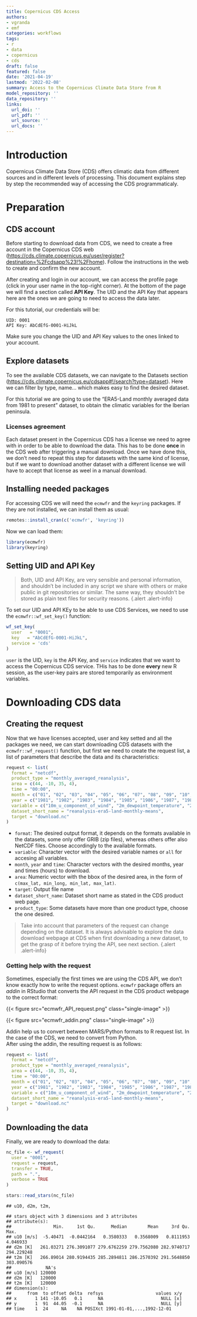 ```yaml
---
title: Copernicus CDS Access
authors:
- vgranda
- emf
categories: workflows
tags:
- r
- data
- copernicus
- cds
draft: false
featured: false
date: '2021-04-19'
lastmod: '2022-02-08'
summary: Access to the Copernicus Climate Data Store from R
model_repository: ''
data_repository: ''
links:
  url_doi: ''
  url_pdf: ''
  url_source: ''
  url_docs: ''
---
```

# Introduction

Copernicus Climate Data Store (CDS) offers climatic data from different
sources and in different levels of processing. This document explains
step by step the recommended way of accessing the CDS programmaticaly.

# Preparation

## CDS account

Before starting to download data from CDS, we need to create a free
account in the Copernicus CDS web
(<https://cds.climate.copernicus.eu/user/register?destination=%2Fcdsapp%23!%2Fhome>).
Follow the instructions in the web to create and confirm the new
account.

After creating and login in our account, we can access the profile page
(click in your user name in the top-right corner). At the bottom of the
page we will find a section called **API Key**. The UID and the API Key
that appears here are the ones we are going to need to access the data
later.

For this tutorial, our credentials will be:

`UID: 0001`  
`API Key: AbCdEfG-0001-HiJkL`

Make sure you change the UID and API Key values to the ones linked to
your account.

## Explore datasets

To see the available CDS datasets, we can navigate to the Datasets
section
(<https://cds.climate.copernicus.eu/cdsapp#!/search?type=dataset>). Here
we can filter by type, name… which makes easy to find the desired
dataset.

For this tutorial we are going to use the “ERA5-Land monthly averaged
data from 1981 to present” dataset, to obtain the climatic variables for
the Iberian peninsula.

### Licenses agreement

Each dataset present in the Copernicus CDS has a license we need to
agree with in order to be able to download the data. This has to be done
**once** in the CDS web after triggering a manual download. Once we have
done this, we don’t need to repeat this step for datasets with the same
kind of license, but if we want to download another dataset with a
different license we will have to accept that license as weel in a
manual download.

## Installing needed packages

For accessing CDS we will need the `ecmwfr` and the `keyring` packages.
If they are not installed, we can install them as usual:

``` r
remotes::install_cran(c('ecmwfr', 'keyring'))
```

Now we can load them:

``` r
library(ecmwfr)
library(keyring)
```

## Setting UID and API Key

> Both, UID and API Key, are very sensible and personal information, and
> shouldn’t be included in any script we share with others or make
> public in git repositories or similar. The same way, they shouldn’t be
> stored as plain text files for security reasons.
{.alert .alert-info}

To set our UID and API KEy to be able to use CDS Services, we need to
use the `ecmwfr::wf_set_key()` function:

``` r
wf_set_key(
  user   = "0001",
  key   = "AbCdEfG-0001-HiJkL",
  service = 'cds'
)
```

`user` is the UID, `key` is the API Key, and `service` indicates that we
want to access the Copernicus CDS service. THis has to be done **every**
new R session, as the user-key pairs are stored temporarily as
environment variables.

# Downloading CDS data

## Creating the request

Now that we have licenses accepted, user and key setted and all the
packages we need, we can start downloading CDS datasets with the
`ecmwfr::wf_request()` function, but first we need to create the request
list, a list of parameters that describe the data and its
characteristics:

``` r
request <- list(
  format = "netcdf",
  product_type = "monthly_averaged_reanalysis",
  area = c(44, -10, 35, 4),
  time = "00:00",
  month = c("01", "02", "03", "04", "05", "06", "07", "08", "09", "10", "11", "12"),
  year = c("1981", "1982", "1983", "1984", "1985", "1986", "1987", "1988", "1989", "1990", "1991", "1992", "1993", "1994", "1995", "1996", "1997", "1998", "1999", "2000", "2001", "2002", "2003", "2004", "2005", "2006", "2007", "2008", "2009", "2010", "2011", "2012", "2013", "2014", "2015", "2016", "2017", "2018", "2019", "2020", "2021"),
  variable = c("10m_u_component_of_wind", "2m_dewpoint_temperature", "2m_temperature", "surface_net_solar_radiation", "total_precipitation"),
  dataset_short_name = "reanalysis-era5-land-monthly-means",
  target = "download.nc"
)
```

  - `format`: The desired output format, it depends on the formats
    available in the datasets, some only offer GRIB (zip files), whereas
    others offer also NetCDF files. Choose accordingly to the available
    formats.
  - `variable`: Character vector with the desired variable names or
    `all` for accesing all variables.
  - `month`, `year` and `time`: Character vectors with the desired
    months, year and times (hours) to download.
  - `area`: Numeric vector with the bbox of the desired area, in the
    form of `c(max_lat, min_long, min_lat, max_lat)`.
  - `target`: Output file name
  - `dataset_short_name`: Dataset short name as stated in the CDS
    product web page.
  - `product_type`: Some datasets have more than one product type,
    choose the one desired.

> Take into account that parameters of the request can change depending
> on the dataset. It is always advisable to explore the data download
> webpage at CDS when first downloading a new dataset, to get the grasp
> of it before trying the API, see next section.
{.alert .alert-info}

### Getting help with the request

Sometimes, especially the first times we are using the CDS API, we don’t
know exactly how to write the request options. `ecmwfr` package offers
an *addin* in RStudio that converts the API request in the CDS product
webpage to the correct format:

{{< figure src="ecmwfr_API_request.png" class="single-image" >}}

{{< figure src="ecmwfr_addin.png" class="single-image" >}}

Addin help us to convert between MARS/Python formats to R request list.
In the case of the CDS, we need to convert from Python.  
After using the addin, the resulting request is as follows:

``` r
request <- list(
  format = "netcdf",
  product_type = "monthly_averaged_reanalysis",
  area = c(44, -10, 35, 4),
  time = "00:00",
  month = c("01", "02", "03", "04", "05", "06", "07", "08", "09", "10", "11", "12"),
  year = c("1981", "1982", "1983", "1984", "1985", "1986", "1987", "1988", "1989", "1990", "1991", "1992", "1993", "1994", "1995", "1996", "1997", "1998", "1999", "2000", "2001", "2002", "2003", "2004", "2005", "2006", "2007", "2008", "2009", "2010", "2011", "2012", "2013", "2014", "2015", "2016", "2017", "2018", "2019", "2020", "2021"),
  variable = c("10m_u_component_of_wind", "2m_dewpoint_temperature", "2m_temperature", "surface_net_solar_radiation", "total_precipitation"),
  dataset_short_name = "reanalysis-era5-land-monthly-means",
  target = "download.nc"
)
```

## Downloading the data

Finally, we are ready to download the data:

``` r
nc_file <- wf_request(
  user = "0001",
  request = request,   
  transfer = TRUE,  
  path = ".",
  verbose = TRUE
)

stars::read_stars(nc_file)
```

    ## u10, d2m, t2m,

    ## stars object with 3 dimensions and 3 attributes
    ## attribute(s):
    ##                Min.     1st Qu.      Median        Mean     3rd Qu.       Max.
    ## u10 [m/s]  -5.40471  -0.0442164   0.3580333   0.3568009   0.8111953   4.046933
    ## d2m [K]   261.03271 276.3091077 279.6762259 279.7562080 282.9740717 294.229248
    ## t2m [K]   266.89014 280.9194435 285.2894811 286.2570392 291.5648850 303.090576
    ##             NA's
    ## u10 [m/s] 120000
    ## d2m [K]   120000
    ## t2m [K]   120000
    ## dimension(s):
    ##      from  to offset delta  refsys                    values x/y
    ## x       1 141 -10.05   0.1      NA                      NULL [x]
    ## y       1  91  44.05  -0.1      NA                      NULL [y]
    ## time    1  24     NA    NA POSIXct 1991-01-01,...,1992-12-01
